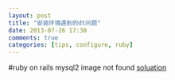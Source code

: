 ```yaml
---
layout: post
title: "安装环境遇到的dt问题"
date: 2013-07-26 17:30
comments: true
categories: [tips, configure, ruby]
---
```


#ruby on rails
mysql2 image not found 
[soluation](http://stackoverflow.com/questions/4546698/library-not-loaded-libmysqlclient-16-dylib-error-when-trying-to-run-rails-serv)
